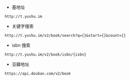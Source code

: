 - 基地址
```
http://t.yushu.im
```

- 关键字搜索
```
http://t.yushu.im/v2/book/search?q={}&start={}&count={}
```

- isbn 搜索
```
http://t.yushu.im/v2/book/isbn/{isbn}
```

- 豆瓣地址
```
https://api.douban.com/v2/book
```